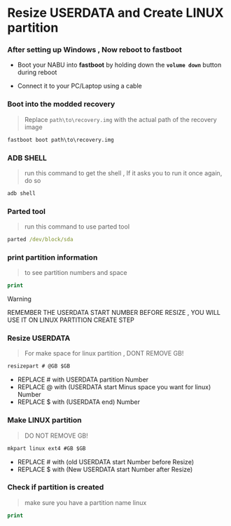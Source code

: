 # Resize USERDATA and Create LINUX partition


### After setting up Windows , Now reboot to fastboot
- Boot your NABU into **fastboot** by holding down the **`volume down`** button during reboot

- Connect it to your PC/Laptop using a cable

### Boot into the modded recovery
> Replace `path\to\recovery.img` with the actual path of the recovery image
```cmd
fastboot boot path\to\recovery.img
```

### ADB SHELL
> run this command to get the shell , If it asks you to run it once again, do so
```cmd
adb shell
```

### Parted tool
> run this command to use parted tool
```cmd
parted /dev/block/sda
```

### print partition information
> to see partition numbers and space
```cmd
print
```

>[!WARNING]
>REMEMBER THE USERDATA START NUMBER BEFORE RESIZE , YOU WILL USE IT ON LINUX PARTITION CREATE STEP

### Resize USERDATA
> For make space for linux partition , DONT REMOVE GB!
```cmd
resizepart # @GB $GB
```
- REPLACE # with USERDATA partition Number
- REPLACE @ with (USERDATA start Minus space you want for linux) Number
- REPLACE $ with (USERDATA end) Number

### Make LINUX partition
> DO NOT REMOVE GB!
```cmd
mkpart linux ext4 #GB $GB
```
- REPLACE # with (old USERDATA start Number before Resize)
- REPLACE $ with (New USERDATA start Number after Resize)

### Check if partition is created
> make sure you have a partition name linux
```cmd
print
```
